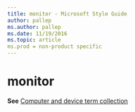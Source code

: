 ```yaml
---
title: monitor - Microsoft Style Guide
author: pallep
ms.author: pallep
ms.date: 11/19/2016
ms.topic: article
ms.prod = non-product specific
---
```


# monitor

**See** [Computer and device term collection](/style-guide/a-z-word-list-term-collections/term-collections/computer-device-terms)
